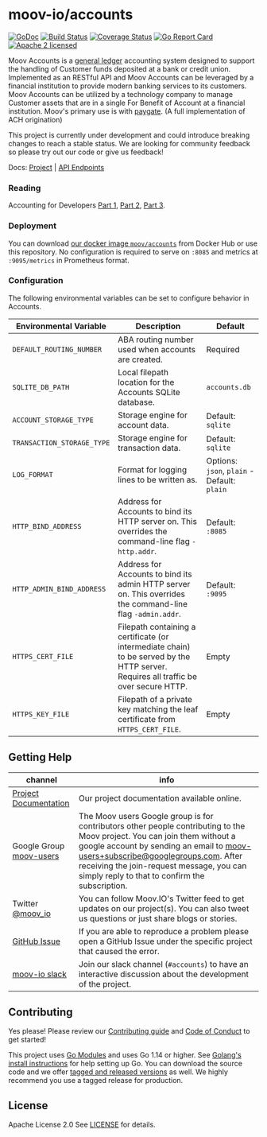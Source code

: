 moov-io/accounts
===

[![GoDoc](https://godoc.org/github.com/moov-io/accounts?status.svg)](https://godoc.org/github.com/moov-io/accounts)
[![Build Status](https://github.com/moov-io/accounts/workflows/Go/badge.svg)](https://github.com/moov-io/accounts/actions)
[![Coverage Status](https://codecov.io/gh/moov-io/accounts/branch/master/graph/badge.svg)](https://codecov.io/gh/moov-io/accounts)
[![Go Report Card](https://goreportcard.com/badge/github.com/moov-io/accounts)](https://goreportcard.com/report/github.com/moov-io/accounts)
[![Apache 2 licensed](https://img.shields.io/badge/license-Apache2-blue.svg)](https://raw.githubusercontent.com/moov-io/accounts/master/LICENSE)

Moov Accounts is a [general ledger](https://en.wikipedia.org/wiki/General_ledger) accounting system designed to support the handling of Customer funds deposited at a bank or credit union. Implemented as an RESTful API and Moov Accounts can be leveraged by a financial institution to provide modern banking services to its customers. Moov Accounts can be utilized by a technology company to manage Customer assets that are in a single For Benefit of Account at a financial institution. Moov's primary use is with [paygate](https://github.com/moov-io/paygate). (A full implementation of ACH origination)

This project is currently under development and could introduce breaking changes to reach a stable status. We are looking for community feedback so please try out our code or give us feedback!

Docs: [Project](https://moov-io.github.io/accounts/) | [API Endpoints](https://moov-io.github.io/accounts/api/)

### Reading

Accounting for Developers [Part 1](https://docs.google.com/document/d/1HDLRa6vKpclO1JtxbGB5NeAYWf8cf1UMGy22o8OZZq4/edit#heading=h.jo5avukxj1q), [Part 2](https://docs.google.com/document/d/1qhtirHUzPu7Od7yX3A4kA424tjFCv5Kbi42xj49tKlw/edit), [Part 3](https://docs.google.com/document/d/1kIwonczHvJLgzcijLtljHc5fccQ6fKI6TodhnGYHCEA/edit).

### Deployment

You can download [our docker image `moov/accounts`](https://hub.docker.com/r/moov/accounts/) from Docker Hub or use this repository. No configuration is required to serve on `:8085` and metrics at `:9095/metrics` in Prometheus format.

### Configuration

The following environmental variables can be set to configure behavior in Accounts.

| Environmental Variable | Description | Default |
|-----|-----|-----|
| `DEFAULT_ROUTING_NUMBER` | ABA routing number used when accounts are created. | Required |
| `SQLITE_DB_PATH`| Local filepath location for the Accounts SQLite database. | `accounts.db` |
| `ACCOUNT_STORAGE_TYPE` | Storage engine for account data. | Default: `sqlite` |
| `TRANSACTION_STORAGE_TYPE` | Storage engine for transaction data. | Default: `sqlite` |
| `LOG_FORMAT` | Format for logging lines to be written as. | Options: `json`, `plain` - Default: `plain` |
| `HTTP_BIND_ADDRESS` | Address for Accounts  to bind its HTTP server on. This overrides the command-line flag `-http.addr`. | Default: `:8085` |
| `HTTP_ADMIN_BIND_ADDRESS` | Address for Accounts to bind its admin HTTP server on. This overrides the command-line flag `-admin.addr`. | Default: `:9095` |
| `HTTPS_CERT_FILE` | Filepath containing a certificate (or intermediate chain) to be served by the HTTP server. Requires all traffic be over secure HTTP. | Empty |
| `HTTPS_KEY_FILE`  | Filepath of a private key matching the leaf certificate from `HTTPS_CERT_FILE`. | Empty |

## Getting Help

 channel | info
 ------- | -------
 [Project Documentation](https://moov-io.github.io/accounts/) | Our project documentation available online.
 Google Group [moov-users](https://groups.google.com/forum/#!forum/moov-users)| The Moov users Google group is for contributors other people contributing to the Moov project. You can join them without a google account by sending an email to [moov-users+subscribe@googlegroups.com](mailto:moov-users+subscribe@googlegroups.com). After receiving the join-request message, you can simply reply to that to confirm the subscription.
Twitter [@moov_io](https://twitter.com/moov_io)	| You can follow Moov.IO's Twitter feed to get updates on our project(s). You can also tweet us questions or just share blogs or stories.
[GitHub Issue](https://github.com/moov-io) | If you are able to reproduce a problem please open a GitHub Issue under the specific project that caused the error.
[moov-io slack](https://slack.moov.io/) | Join our slack channel (`#accounts`) to have an interactive discussion about the development of the project.

## Contributing

Yes please! Please review our [Contributing guide](CONTRIBUTING.md) and [Code of Conduct](https://github.com/moov-io/ach/blob/master/CODE_OF_CONDUCT.md) to get started!

This project uses [Go Modules](https://github.com/golang/go/wiki/Modules) and uses Go 1.14 or higher. See [Golang's install instructions](https://golang.org/doc/install) for help setting up Go. You can download the source code and we offer [tagged and released versions](https://github.com/moov-io/accounts/releases/latest) as well. We highly recommend you use a tagged release for production.

## License

Apache License 2.0 See [LICENSE](LICENSE) for details.
